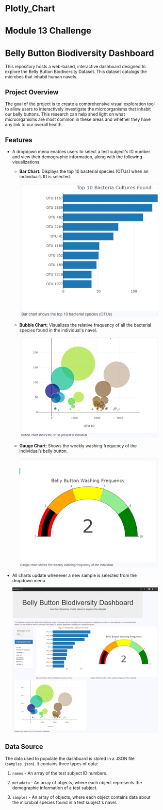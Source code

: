 # Plotly_Chart

# Module 13 Challenge

# Belly Button Biodiversity Dashboard

This repository hosts a web-based, interactive dashboard designed to explore the Belly Button Biodiversity Dataset. This dataset catalogs the microbes that inhabit human navels.

## Project Overview

The goal of the project is to create a comprehensive visual exploration tool to allow users to interactively investigate the microorganisms that inhabit our belly buttons. This research can help shed light on what microorganisms are most common in these areas and whether they have any link to our overall health.

## Features

- A dropdown menu enables users to select a test subject's ID number and view their demographic information, along with the following visualizations:

    - **Bar Chart**: Displays the top 10 bacterial species (OTUs) when an individual’s ID is selected.

      ![Bar_Chart](Screenshots/Horizontal_Bar_Chart-Top10Bacteria.png)

    - **Bubble Chart**: Visualizes the relative frequency of all the bacterial species found in the individual's navel.

      ![Bubble_Chart](Screenshots/Bubble_Chart_OUTs.png)

    - **Gauge Chart**: Shows the weekly washing frequency of the individual’s belly button.

      ![Gauge_Chart](Screenshots/Gauge_Chart-Weekly_Washing.png)

- All charts update whenever a new sample is selected from the dropdown menu.

  ![Dashboard](Screenshots/PlotlyChartsWebpage.png)

## Data Source

The data used to populate the dashboard is stored in a JSON file (`samples.json`). It contains three types of data: 

1. `names` - An array of the test subject ID numbers.

2. `metadata` - An array of objects, where each object represents the demographic information of a test subject.

3. `samples` - An array of objects, where each object contains data about the microbial species found in a test subject's navel.

